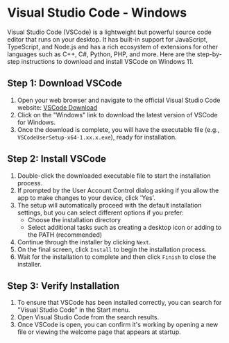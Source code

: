 # Visual Studio Code - Windows

Visual Studio Code (VSCode) is a lightweight but powerful source code editor that runs on your desktop. It has built-in support for JavaScript, TypeScript, and Node.js and has a rich ecosystem of extensions for other languages such as C++, C#, Python, PHP, and more. Here are the step-by-step instructions to download and install VSCode on Windows 11.

## Step 1: Download VSCode

1. Open your web browser and navigate to the official Visual Studio Code website: [VSCode Download](https://code.visualstudio.com/download)
2. Click on the "Windows" link to download the latest version of VSCode for Windows.
3. Once the download is complete, you will have the executable file (e.g., `VSCodeUserSetup-x64-1.xx.x.exe`), ready for installation.

## Step 2: Install VSCode

1. Double-click the downloaded executable file to start the installation process.
2. If prompted by the User Account Control dialog asking if you allow the app to make changes to your device, click 'Yes'.
3. The setup will automatically proceed with the default installation settings, but you can select different options if you prefer:
    - Choose the installation directory
    - Select additional tasks such as creating a desktop icon or adding to the PATH (recommended)
4. Continue through the installer by clicking `Next`.
5. On the final screen, click `Install` to begin the installation process.
6. Wait for the installation to complete and then click `Finish` to close the installer.

## Step 3: Verify Installation

1. To ensure that VSCode has been installed correctly, you can search for "Visual Studio Code" in the Start menu.
2. Open Visual Studio Code from the search results.
3. Once VSCode is open, you can confirm it's working by opening a new file or viewing the welcome page that appears at startup.
